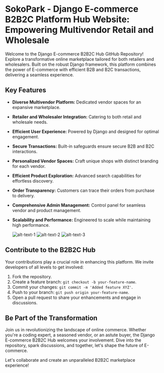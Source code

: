 # SokoPark - Django E-commerce B2B2C Platform Hub Website: Empowering Multivendor Retail and Wholesale 

Welcome to the Django E-commerce B2B2C Hub GitHub Repository! Explore a transformative online marketplace tailored for both retailers and wholesalers. Built on the robust Django framework, this platform combines the power of E-commerce with efficient B2B and B2C transactions, delivering a seamless experience.



## Key Features

- **Diverse Multivendor Platform:** Dedicated vendor spaces for an expansive marketplace.
- **Retailer and Wholesaler Integration:** Catering to both retail and wholesale needs.
- **Efficient User Experience:** Powered by Django and designed for optimal engagement.
- **Secure Transactions:** Built-in safeguards ensure secure B2B and B2C interactions.
- **Personalized Vendor Spaces:** Craft unique shops with distinct branding for each vendor.
- **Efficient Product Exploration:** Advanced search capabilities for effortless discovery.
- **Order Transparency:** Customers can trace their orders from purchase to delivery.
- **Comprehensive Admin Management:** Control panel for seamless vendor and product management.
- **Scalability and Performance:** Engineered to scale while maintaining high performance.

  ![alt-text-1]([image1.png](https://github.com/ziauldin123/django-ecommerce-B2B2C/blob/main/screenshots/SokoPark%20-%20Django%20E-commerce%20B2B2C.png) "title-1") ![alt-text-2]([image2.png](https://github.com/ziauldin123/django-ecommerce-B2B2C/blob/main/screenshots/SokoPark%20-%20Django%20E-commerce%20B2B2C2.png) "title-2") ![alt-text-3]([image2.png](https://github.com/ziauldin123/django-ecommerce-B2B2C/blob/main/screenshots/SokoPark%20-%20Django%20E-commerce%20B2B2C-products.png) "title-3")

## Contribute to the B2B2C Hub

Your contributions play a crucial role in enhancing this platform. We invite developers of all levels to get involved:

1. Fork the repository.
2. Create a feature branch: `git checkout -b your-feature-name`.
3. Commit your changes: `git commit -m 'Added feature XYZ'`.
4. Push to your branch: `git push origin your-feature-name`.
5. Open a pull request to share your enhancements and engage in discussions.

## Be Part of the Transformation

Join us in revolutionizing the landscape of online commerce. Whether you're a coding expert, a seasoned vendor, or an astute buyer, the Django E-commerce B2B2C Hub welcomes your involvement. Dive into the repository, spark discussions, and together, let's shape the future of E-commerce.

Let's collaborate and create an unparalleled B2B2C marketplace experience!
